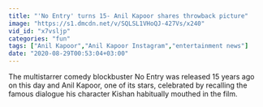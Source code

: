 ```yaml
---
title: "'No Entry' turns 15- Anil Kapoor shares throwback picture"
image: "https://s1.dmcdn.net/v/SQLSL1VHoQJ-427Vs/x240"
vid_id: "x7vsljp"
categories: "fun"
tags: ["Anil Kapoor","Anil Kapoor Instagram","entertainment news"]
date: "2020-08-29T00:53:04+03:00"
---
```

The multistarrer comedy blockbuster No Entry was released 15 years ago on this day and Anil Kapoor, one of its stars, celebrated by recalling the famous dialogue his character Kishan habitually mouthed in the film.  <br>
